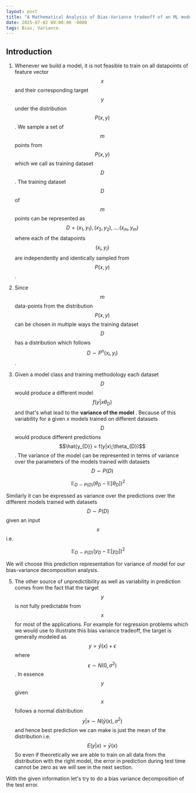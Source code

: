 ```yaml
---
layout: post
title: "A Mathematical Analysis of Bias-Variance tradeoff of an ML model"
date: 2025-07-02 00:00:00 -0000
tags: Bias, Variance. 
---
```


## Introduction

1. Whenever we build a model, it is not feasible to train on all datapoints of feature vector $$x$$ and their corresponding target $$y$$ under the distribution $$P(x,y)$$.  We sample a set of $$m$$ points from $$P(x,y)$$ which we call as training dataset $$D$$. The training dataset $$D$$ of $$m$$ points can be represented as $$D={(x_1,y_1), (x_2,y_2), .... (x_m,y_m)}$$
where each of the datapoints $$(x_i,y_i)$$ are independently  and identically sampled from  $$P(x,y)$$.

2. Since $$m$$ data-points from the distribution $$P(x,y)$$ can be chosen in multiple ways the training dataset $$D$$ has a distribution which follows   
$$D \sim P^{n} (x_i,y_i) $$.

3. Given a model class and training methodology each dataset $$D$$ would produce a different model $$f(y|x \theta_{D})$$ and that's what lead to the **variance of the model** . Because of this variability for a given $x$ models trained on different datasets $$D$$ would produce different predictions $$\hat{y_{D}} = f(y|x\;\theta_{D})$$ . The variance of the model can be represented in terms of variance over the parameters of the models trained with datasets $$D \sim P(D)$$

$$\mathop {\mathbb E}_{D \sim P(D)} ({\theta{_D}} - {\mathbb E}    [{\theta{_D}}])^{2} $$                                                      

Similarly it can be expressed as variance over the predictions over the different models trained with datasets $$D \sim P(D)$$ given an input $$x$$ i.e.   

$$\mathop {\mathbb E}_{D \sim P(D)} ({y{_D}} - {\mathbb E}    [{y{_D}}])^{2} $$

We will choose this prediction representation for variance of model for our  bias-variance decomposition analysis.


5. The other source of unpredictibility as well as variability in prediction comes from the fact that the target $$y$$ is not fully predictable from $$x$$ for most of the applications. For example for regression problems which we would use to illustrate this bias variance tradeoff, the target is generally modeled as  $$y = \bar{y}(x) + \epsilon$$  where $$\epsilon \sim N(0,\sigma^{2})$$. In essence $$y$$ given $$x$$ follows a normal distribution  $$y|x \sim N(\bar{y}(x),\sigma^{2})$$ and hence best prediction we can make is just the mean of the distribution i.e. $$E(y|x) = \bar{y}(x)$$
So even if theoretically we are able to train on all data from the distribution with the right model, the error in prediction during test time cannot be zero as we will see in the next section.

With the given information let's try to do a bias variance decomposition of the test error.

